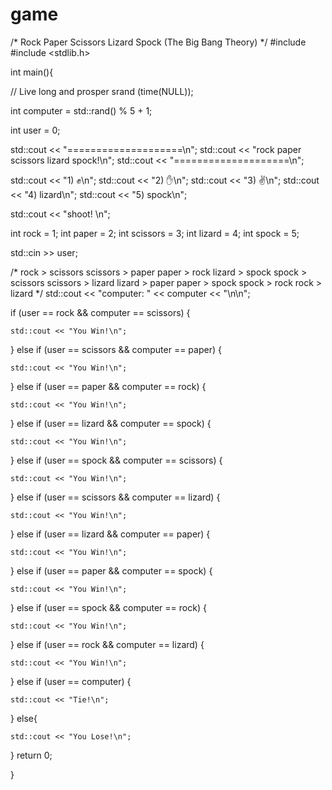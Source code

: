 # game
/*
Rock Paper Scissors Lizard Spock 
(The Big Bang Theory)
*/
#include <iostream>
#include <stdlib.h>

int main(){

  // Live long and prosper
  srand (time(NULL));

  int computer = std::rand() % 5 + 1;

  int user = 0;

  std::cout << "====================\n";
  std::cout << "rock paper scissors lizard spock!\n";
  std::cout << "====================\n";

  std::cout << "1) ✊\n";
  std::cout << "2) ✋\n";
  std::cout << "3) ✌️\n";
  std::cout << "4) lizard\n";
  std::cout << "5) spock\n";

  std::cout << "shoot! \n";

  int rock = 1;
  int paper = 2;
  int scissors = 3;
  int lizard = 4;
  int spock = 5;

  std::cin >> user;

   /* 
  rock > scissors
  scissors > paper
  paper > rock
  lizard > spock
  spock > scissors
  scissors > lizard
  lizard > paper
  paper > spock
  spock > rock
  rock > lizard
  */
  std::cout << "computer: " << computer << "\n\n";

  if (user == rock && computer == scissors) {
      
    std::cout << "You Win!\n";
    
  } 
  else if (user == scissors && computer == paper) {
    
    std::cout << "You Win!\n";
    
  }
  else if (user == paper && computer == rock) {
    
    std::cout << "You Win!\n";
      
  } 
  else if (user == lizard && computer == spock) {
      
    std::cout << "You Win!\n";
      
  } 
  else if (user == spock && computer == scissors) {
      
    std::cout << "You Win!\n";
      
  } 
  else if (user == scissors && computer == lizard) {
      
    std::cout << "You Win!\n";
      
  } 
  else if (user == lizard && computer == paper) {
      
    std::cout << "You Win!\n";
      
  }
   else if (user == paper && computer == spock) {
      
    std::cout << "You Win!\n";
      
  } 
  else if (user == spock && computer == rock) {
      
    std::cout << "You Win!\n";
      
  }
   else if (user == rock && computer == lizard) {
      
    std::cout << "You Win!\n";
      
  } 
  else if (user == computer) {
      
    std::cout << "Tie!\n";
      
  }
   else{
      
    std::cout << "You Lose!\n";
      
  }
  return 0;

}
